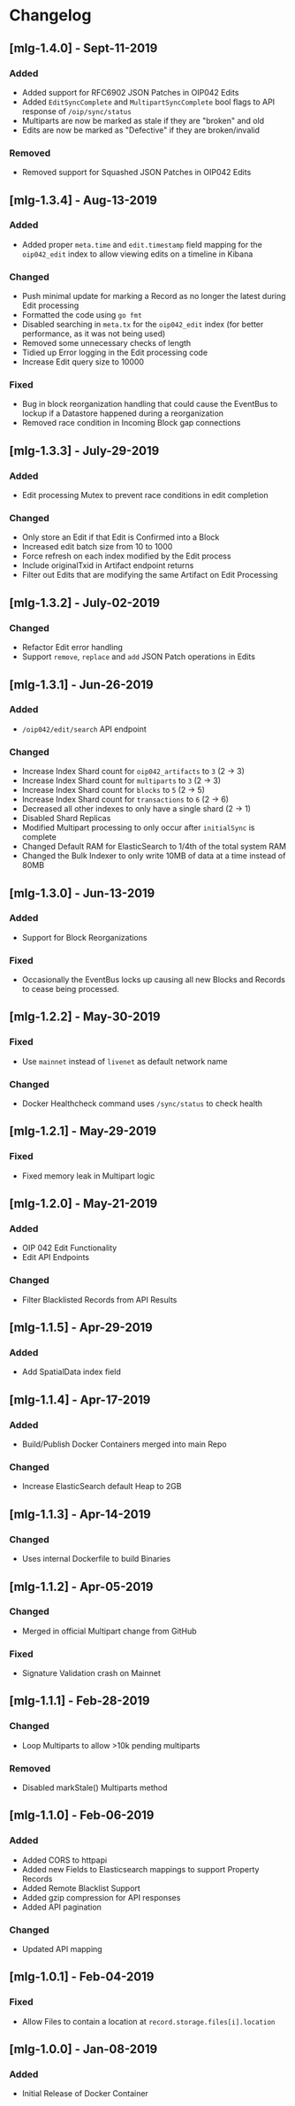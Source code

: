 # Changelog
## [mlg-1.4.0] - Sept-11-2019
### Added
- Added support for RFC6902 JSON Patches in OIP042 Edits
- Added `EditSyncComplete` and `MultipartSyncComplete` bool flags to API response of `/oip/sync/status`
- Multiparts are now be marked as stale if they are "broken" and old
- Edits are now be marked as "Defective" if they are broken/invalid

### Removed
- Removed support for Squashed JSON Patches in OIP042 Edits

## [mlg-1.3.4] - Aug-13-2019
### Added
- Added proper `meta.time` and `edit.timestamp` field mapping for the `oip042_edit` index to allow viewing edits on a timeline in Kibana

### Changed
- Push minimal update for marking a Record as no longer the latest during Edit processing
- Formatted the code using `go fmt`
- Disabled searching in `meta.tx` for the `oip042_edit` index (for better performance, as it was not being used)
- Removed some unnecessary checks of length 
- Tidied up Error logging in the Edit processing code
- Increase Edit query size to 10000

### Fixed
- Bug in block reorganization handling that could cause the EventBus to lockup if a Datastore happened during a reorganization
- Removed race condition in Incoming Block gap connections

## [mlg-1.3.3] - July-29-2019
### Added
- Edit processing Mutex to prevent race conditions in edit completion

### Changed
- Only store an Edit if that Edit is Confirmed into a Block
- Increased edit batch size from 10 to 1000
- Force refresh on each index modified by the Edit process
- Include originalTxid in Artifact endpoint returns
- Filter out Edits that are modifying the same Artifact on Edit Processing

## [mlg-1.3.2] - July-02-2019
### Changed
- Refactor Edit error handling 
- Support `remove`, `replace` and `add` JSON Patch operations in Edits

## [mlg-1.3.1] - Jun-26-2019
### Added
- `/oip042/edit/search` API endpoint

### Changed
- Increase Index Shard count for `oip042_artifacts` to `3` (2 -> 3)
- Increase Index Shard count for `multiparts` to `3` (2 -> 3)
- Increase Index Shard count for `blocks` to `5` (2 -> 5)
- Increase Index Shard count for `transactions` to `6` (2 -> 6)
- Decreased all other indexes to only have a single shard (2 -> 1)
- Disabled Shard Replicas
- Modified Multipart processing to only occur after `initialSync` is complete
- Changed Default RAM for ElasticSearch to 1/4th of the total system RAM
- Changed the Bulk Indexer to only write 10MB of data at a time instead of 80MB

## [mlg-1.3.0] - Jun-13-2019
### Added
- Support for Block Reorganizations

### Fixed
- Occasionally the EventBus locks up causing all new Blocks and Records to cease being processed. 

## [mlg-1.2.2] - May-30-2019
### Fixed
- Use `mainnet` instead of `livenet` as default network name

### Changed
- Docker Healthcheck command uses `/sync/status` to check health

## [mlg-1.2.1] - May-29-2019
### Fixed
- Fixed memory leak in Multipart logic

## [mlg-1.2.0] - May-21-2019
### Added
- OIP 042 Edit Functionality
- Edit API Endpoints

### Changed
- Filter Blacklisted Records from API Results

## [mlg-1.1.5] - Apr-29-2019
### Added
- Add SpatialData index field

## [mlg-1.1.4] - Apr-17-2019
### Added
- Build/Publish Docker Containers merged into main Repo

### Changed
- Increase ElasticSearch default Heap to 2GB

## [mlg-1.1.3] - Apr-14-2019
### Changed
- Uses internal Dockerfile to build Binaries

## [mlg-1.1.2] - Apr-05-2019
### Changed
- Merged in official Multipart change from GitHub

### Fixed
- Signature Validation crash on Mainnet

## [mlg-1.1.1] - Feb-28-2019
### Changed
- Loop Multiparts to allow >10k pending multiparts

### Removed
- Disabled markStale() Multiparts method

## [mlg-1.1.0] - Feb-06-2019
### Added
- Added CORS to httpapi
- Added new Fields to Elasticsearch mappings to support Property Records
- Added Remote Blacklist Support
- Added gzip compression for API responses
- Added API pagination

### Changed
- Updated API mapping

## [mlg-1.0.1] - Feb-04-2019
### Fixed
- Allow Files to contain a location at `record.storage.files[i].location`

## [mlg-1.0.0] - Jan-08-2019
### Added
- Initial Release of Docker Container